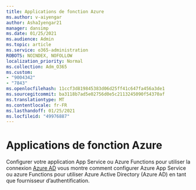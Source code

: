 ```yaml
---
title: Applications de fonction Azure
ms.author: v-aiyengar
author: AshaIyengar21
manager: dansimp
ms.date: 01/25/2021
ms.audience: Admin
ms.topic: article
ms.service: o365-administration
ROBOTS: NOINDEX, NOFOLLOW
localization_priority: Normal
ms.collection: Adm_O365
ms.custom:
- "9004342"
- "7843"
ms.openlocfilehash: 11ccf3d819845383d06d25ff41c647fa456a3de1
ms.sourcegitcommit: ba3118b7ad5e02756d0e5c2113245090f54370af
ms.translationtype: MT
ms.contentlocale: fr-FR
ms.lasthandoff: 01/25/2021
ms.locfileid: "49976887"
---
```

# <a name="azure-function-apps"></a>Applications de fonction Azure

Configurer votre application App Service ou Azure Functions pour utiliser la connexion [Azure AD](https://docs.microsoft.com/azure/app-service/configure-authentication-provider-aad) vous montre comment configurer Azure App Service ou azure Functions pour utiliser Azure Active Directory (Azure AD) en tant que fournisseur d’authentification.